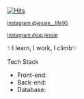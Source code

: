 [![Hits](https://hits.seeyoufarm.com/api/count/incr/badge.svg?url=https%3A%2F%2Fgithub.com%2FjiYoung4868&count_bg=%23FFFFFF&title_bg=%23B4C3F4&icon=&icon_color=%23FFFFFF&title=HITS&edge_flat=true)](https://hits.seeyoufarm.com)
<p><small><a href="https://www.instagram.com/jessie__life95?igshid=YTQwZjQ0NmI0OA==">Instagram @jessie__life95</a></small></p>
<p><small><a href="https://www.instagram.com/jessie__life95?igshid=YTQwZjQ0NmI0OA==">Instagram @up.jessie</a></small></p>
✨I learn, I work, I climb✨

Tech Stack
- Front-end: 
- Back-end: 
- Database: 
<!--
**jiYoung4868/jiYoung4868** is a ✨ _special_ ✨ repository because its `README.md` (this file) appears on your GitHub profile.

Here are some ideas to get you started:

- 🔭 I’m currently working on ...
- 🌱 I’m currently learning ...
- 👯 I’m looking to collaborate on ...
- 🤔 I’m looking for help with ...
- 💬 Ask me about ...
- 📫 How to reach me: ...
- 😄 Pronouns: ...
- ⚡ Fun fact: ...
-->

